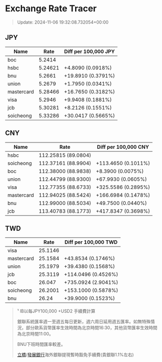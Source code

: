 # Exchange Rate Tracer

> Update: 2024-11-06 19:32:08.732054+00:00

## JPY

| Name       |    Rate | Diff per 100,000 JPY   |
|------------|---------|------------------------|
| boc        | 5.2414  |                        |
| hsbc       | 5.24621 | +4.8090 (0.0918%)      |
| bnu        | 5.2661  | +19.8910 (0.3791%)     |
| union      | 5.2679  | +1.7950 (0.0341%)      |
| mastercard | 5.28466 | +16.7650 (0.3182%)     |
| visa       | 5.2946  | +9.9408 (0.1881%)      |
| jcb        | 5.30281 | +8.2126 (0.1551%)      |
| soicheong  | 5.33286 | +30.0417 (0.5665%)     |

## CNY

| Name       | Rate                | Diff per 100,000 CNY   |
|------------|---------------------|------------------------|
| hsbc       | 112.25815	(89.0804) |                        |
| soicheong  | 112.37161	(88.9904) | +113.4650 (0.1011%)    |
| boc        | 112.38000	(88.9838) | +8.3900 (0.0075%)      |
| union      | 112.44799	(88.9300) | +67.9930 (0.0605%)     |
| visa       | 112.77355	(88.6733) | +325.5586 (0.2895%)    |
| mastercard | 112.94025	(88.5424) | +166.6984 (0.1478%)    |
| bnu        | 112.99000	(88.5034) | +49.7500 (0.0440%)     |
| jcb        | 113.40783	(88.1773) | +417.8347 (0.3698%)    |

## TWD

| Name       |    Rate | Diff per 100,000 TWD   |
|------------|---------|------------------------|
| visa       | 25.1146 |                        |
| mastercard | 25.1584 | +43.8534 (0.1746%)     |
| union      | 25.1979 | +39.4380 (0.1568%)     |
| jcb        | 25.3119 | +114.0496 (0.4526%)    |
| boc        | 26.047  | +735.0924 (2.9041%)    |
| soicheong  | 26.2001 | +153.1000 (0.5878%)    |
| bnu        | 26.24   | +39.9000 (0.1523%)     |


> ¹ IB以每JPY100,000 +USD2 手續費計算
>
> 銀聯系統匯率週一至週五每日更新，週六周日延用週五匯率。如無特殊情況，部分歐系貨幣匯率生效時間為北京時間16:30，其他貨幣匯率生效時間為北京時間11:00。
>
> BNU下班時間匯率較差。
>
> [立橋](https://www.wlbank.com.mo/uploads/ueditor/file/20181211/1544536513900230.pdf)/[發展銀行](https://www.mdb.com.mo/Service_Charges_20230728.pdf)海外銀聯提現暫時豁免手續費(貴銀聯1.1%左右)

